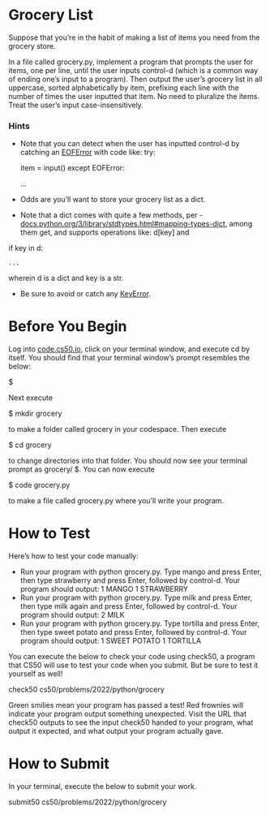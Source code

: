 # Grocery List

Suppose that you’re in the habit of making a list of items you need from the grocery store.

In a file called grocery.py, implement a program that prompts the user for items, one per line, until the user inputs control-d (which is a common way of ending one’s input to a program). Then output the user’s grocery list in all uppercase, sorted alphabetically by item, prefixing each line with the number of times the user inputted that item. No need to pluralize the items. Treat the user’s input case-insensitively.

### Hints
* Note that you can detect when the user has inputted control-d by catching an [EOFError](https://docs.python.org/3/library/exceptions.html#EOFError) with code like:
try:
    
    item = input()
except EOFError:
    
    ...
* Odds are you’ll want to store your grocery list as a dict.
* Note that a dict comes with quite a few methods, per - [docs.python.org/3/library/stdtypes.html#mapping-types-dict](https://docs.python.org/3/library/stdtypes.html#mapping-types-dict), among them get, and supports operations like:
d[key]
and

if key in d:
    
    ...
wherein d is a dict and key is a str.

* Be sure to avoid or catch any [KeyError](https://docs.python.org/3/library/exceptions.html#KeyError).

# Before You Begin
Log into [code.cs50.io](https://code.cs50.io/), click on your terminal window, and execute cd by itself. You should find that your terminal window’s prompt resembles the below:

$

Next execute

$ mkdir grocery

to make a folder called grocery in your codespace.
Then execute

$ cd grocery

to change directories into that folder. You should now see your terminal prompt as grocery/ $. You can now execute

$ code grocery.py

to make a file called grocery.py where you’ll write your program.

# How to Test

Here’s how to test your code manually:

* Run your program with python grocery.py. Type mango and press Enter, then type strawberry and press Enter, followed by control-d. Your program should output:
1 MANGO
1 STRAWBERRY
* Run your program with python grocery.py. Type milk and press Enter, then type milk again and press Enter, followed by control-d. Your program should output:
2 MILK
* Run your program with python grocery.py. Type tortilla and press Enter, then type sweet potato and press Enter, followed by control-d. Your program should output:
1 SWEET POTATO
1 TORTILLA

You can execute the below to check your code using check50, a program that CS50 will use to test your code when you submit. But be sure to test it yourself as well!

check50 cs50/problems/2022/python/grocery

Green smilies mean your program has passed a test! Red frownies will indicate your program output something unexpected. Visit the URL that check50 outputs to see the input check50 handed to your program, what output it expected, and what output your program actually gave.

# How to Submit

In your terminal, execute the below to submit your work.

submit50 cs50/problems/2022/python/grocery
